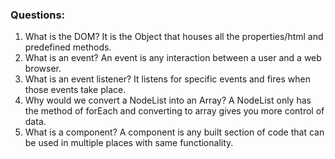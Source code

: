 ### Questions:
1. What is the DOM?
It is the Object that houses all the properties/html and predefined methods.
2. What is an event?
An event is any interaction between a user and a web browser.
3. What is an event listener?
It listens for specific events and fires when those events take place.
4. Why would we convert a NodeList into an Array?
A NodeList only has the method of forEach and converting to array gives you more control of data.
5. What is a component?
A component is any built section of code that can be used in multiple places with same functionality.
